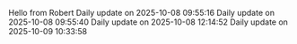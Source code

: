﻿Hello from Robert
Daily update on 2025-10-08 09:55:16
Daily update on 2025-10-08 09:55:40
Daily update on 2025-10-08 12:14:52
Daily update on 2025-10-09 10:33:58
